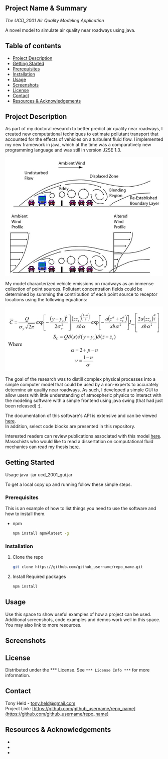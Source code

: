 ## Project Name & Summary
*The UCD_2001 Air Quality Modeling Application*

A novel model to simulate air quality near roadways using java.

## Table of contents
* [Project Description](#project-description)
* [Getting Started](#getting-started)
* [Prerequisites](#prerequisites)
* [Installation](#installation)
* [Usage](#usage)
* [Screenshots](#screenshots)
* [License](#license)
* [Contact](#contact)
* [Resources & Acknowledgements](#Resources-&-Acknowledgements)

## Project Description

As part of my doctoral research to better predict air quality near roadways, 
I created new computational techniques to estimate pollutant transport 
that accounted for the effects of vehicles on a turbulent fluid flow. 
I implemented my new framework in java, which at the time 
was a comparatively new programming language and was still in version J2SE 1.3.

![image](graphics/shelterbelt_v03.jpg)

My model characterized vehicle emissions on roadways 
as an immense collection of point sources. 
Pollutant concentration fields could be determined by summing the contribution 
of each point source to receptor locations using the following equations:

![image](graphics/equations_v01.jpg)

The goal of the research was to distill complex physical processes into 
a simple computer model that could be used by a non-experts 
to accurately determine air quality near roadways. 
As such, I developed a simple GUI to allow users with little understanding 
of atmospheric physics to interact with the modeling software 
with a simple frontend using java swing (that had just been released) :).

The documentation of this software's API is extensive and can be viewed 
[here](https://tonyserver.github.io/ucd2001/docs/).  
In addition, select code blocks are presented in this repository.

Interested readers can review publications associated with this model 
[here](https://tonyserver.github.io/ucd2001/tony_held_air_quality_model_publication.pdf). 
Masochists who would like to read a dissertation on 
computational fluid mechanics can read my thesis 
[here](https://tonyserver.github.io/ucd2001/tony_held_dissertation_2001_10_05.pdf).

## Getting Started

Usage
java -jar ucd_2001_gui.jar

To get a local copy up and running follow these simple steps.

### Prerequisites

This is an example of how to list things you need to use the software and how to install them.
* npm
  ```sh
  npm install npm@latest -g
  ```

### Installation

1. Clone the repo
   ```sh
   git clone https://github.com/github_username/repo_name.git
   ```
2. Install Required packages
   ```sh
   npm install
   ```

## Usage

Use this space to show useful examples of how a project can be used. Additional screenshots, code examples and demos work well in this space. You may also link to more resources.

## Screenshots


## License

Distributed under the *** License. See `*** License Info ***` for more information.

## Contact

Tony Held - tony.held@gmail.com  
Project Link: [https://github.com/github_username/repo_name](https://github.com/github_username/repo_name)

## Resources & Acknowledgements

* []()
* []()
* []()
